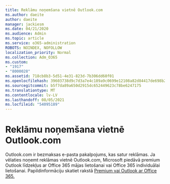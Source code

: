 ```yaml
---
title: Reklāmu noņemšana vietnē Outlook.com
ms.author: daeite
author: daeite
manager: jackiesm
ms.date: 04/21/2020
ms.audience: Admin
ms.topic: article
ms.service: o365-administration
ROBOTS: NOINDEX, NOFOLLOW
localization_priority: Normal
ms.collection: Adm_O365
ms.custom:
- "1917"
- "8000028"
ms.assetid: 718cb8b3-5d51-4e31-823d-7b306dd60f01
ms.openlocfilehash: 39603738d9c7d3a7e4c189a9c0699e12108a82d84417de698b22195aef2cd2bd
ms.sourcegitcommit: b5f7da89a650d2915dc652449623c78be6247175
ms.translationtype: MT
ms.contentlocale: lv-LV
ms.lasthandoff: 08/05/2021
ms.locfileid: "54095189"
---
```

# <a name="remove-ads-in-outlookcom"></a>Reklāmu noņemšana vietnē Outlook.com

Outlook.com ir bezmaksas e-pasta pakalpojums, kas satur reklāmas. Ja vēlaties noņemt reklāmas vietnē Outlook.com, Microsoft piedāvā premium Outlook līdzekļus ar Office 365 mājas lietošanai vai Office 365 individuālai lietošanai. Papildinformāciju skatiet rakstā [Premium vai Outlook ar Office 365.](https://go.microsoft.com/fwlink/?linkid=872181)